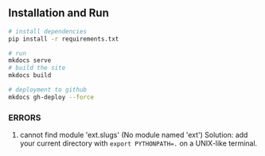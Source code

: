 ## Installation and Run

```bash
# install dependencies
pip install -r requirements.txt

# run
mkdocs serve
# build the site
mkdocs build

# deployment to github
mkdocs gh-deploy --force


```

### ERRORS
1. cannot find module 'ext.slugs' (No module named 'ext')
Solution: add your current directory with `export PYTHONPATH=.` on a UNIX-like terminal.